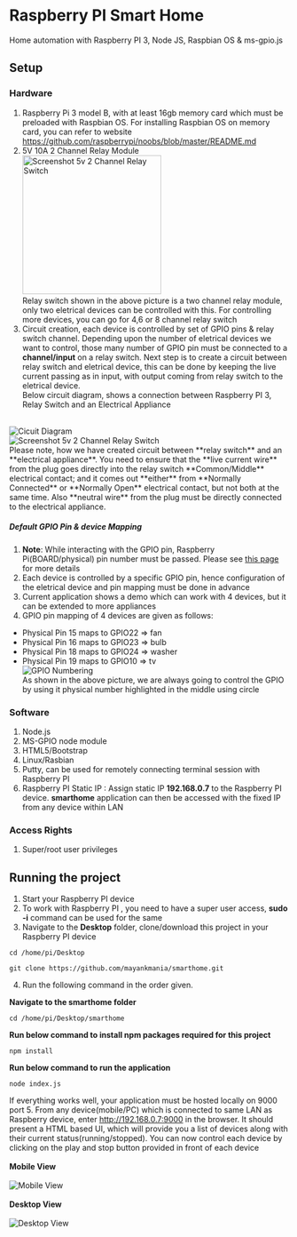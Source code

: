Raspberry PI Smart Home
==========
Home automation with Raspberry PI 3, Node JS, Raspbian OS & ms-gpio.js

## Setup

### Hardware
1. Raspberry Pi 3 model B, with at least 16gb memory card which must be preloaded with Raspbian OS. For installing Raspbian OS on memory card, you can refer to website https://github.com/raspberrypi/noobs/blob/master/README.md
2. 5V 10A 2 Channel Relay Module <br/>
<img title="5v 2 Channel Relay Switch" width="250" alt="Screenshot 5v 2 Channel Relay Switch" src="https://github.com/mayankmania/smarthome/raw/master/UIPics/relayswitch.jpg"/> <br/>
Relay switch shown in the above picture is a two channel relay module, only two eletrical devices can be controlled with this. For controlling more devices, you can go for 4,6 or 8 channel relay switch<br/>
3. Circuit creation, each device is controlled by set of GPIO pins & relay switch channel. Depending upon the number of eletrical devices we want to control, those many number of GPIO pin must be connected to a **channel/input** on a relay switch. Next step is to create a circuit between relay switch and eletrical device, this can be done by keeping the live current passing as in input, with output coming from relay switch to the eletrical device. <br/> Below circuit diagram, shows a connection between Raspberry PI 3, Relay Switch and an Electrical Appliance 
<br/>
<img title="Cicuit Diagram" alt="Cicuit Diagram" src="https://github.com/mayankmania/smarthome/blob/master/UIPics/circuit.png"/> <br/><img title="5v 2 Channel Relay Switch" alt="Screenshot 5v 2 Channel Relay Switch" src="https://github.com/mayankmania/smarthome/blob/master/UIPics/rs_2.jpg"/> <br/>
Please note, how we have created circuit between **relay switch** and an **electrical appliance**. You need to ensure that the **live current wire** from the plug goes directly into the relay switch **Common/Middle** electrical contact; and it comes out **either** from **Normally Connected** or **Normally Open** electrical contact, but not both at the same time. Also **neutral wire** from the plug must be directly connected to the electrical appliance.<br/>

##### Default GPIO Pin & device Mapping
1. <b>Note</b>: While interacting with the GPIO pin, Raspberry Pi(BOARD/physical) pin number must be passed. Please see [this page](http://elinux.org/RPi_Low-level_peripherals) for more details
2. Each device is controlled by a specific GPIO pin, hence configuration of the eletrical device and pin mapping must be done in advance
3. Current application shows a demo which can work with 4 devices, but it can be extended to more appliances
4. GPIO pin mapping of 4 devices are given as follows:
 * Physical Pin 15 maps to GPIO22 => fan
 * Physical Pin 16 maps to GPIO23 => bulb
 * Physical Pin 18 maps to GPIO24 => washer
 * Physical Pin 19 maps to GPIO10 => tv
 <br/><img title="GPIO Numbering" alt="GPIO Numbering" src="https://github.com/mayankmania/smarthome/blob/master/UIPics/pin_numbering.png"/> <br/>
As shown in the above picture, we are always going to control the GPIO by using it physical number highlighted in the middle using circle

### Software
1. Node.js 
2. MS-GPIO node module
3. HTML5/Bootstrap
4. Linux/Rasbian
5. Putty, can be used for remotely connecting terminal session with Raspberry PI
6. Raspberry PI Static IP : Assign static IP **192.168.0.7** to the Raspberry PI device. **smarthome** application can then be accessed  with the fixed IP from any device within LAN
 
### Access Rights
1. Super/root user privileges

## Running the project
1. Start your Raspberry PI device
2. To work with Raspberry PI , you need to have a super user access, **sudo -i** command can be used for the same
3. Navigate to the **Desktop** folder, clone/download this project in your Raspberry PI device
 ```
 cd /home/pi/Desktop
   
 git clone https://github.com/mayankmania/smarthome.git
 ```
4. Run the following command in the order given.
 
 **Navigate to the smarthome folder**
 ```
 cd /home/pi/Desktop/smarthome
 ```
 
 **Run below command to install npm packages required for this project**
 
 ```
 npm install
 ```
 
 **Run below command to run the application**
 
 ```
 node index.js
 ```
 If everything works well, your application must be hosted locally on 9000 port
5. From any device(mobile/PC) which is connected to same LAN as Raspberry device, enter http://192.168.0.7:9000 in the browser. It should present a HTML based UI, which will provide you a list of devices along with their current status(running/stopped). You can now control each device by clicking on the play and stop button provided in front of each device 
<br/><br/>
**Mobile View**
</br></br>
<img title="Mobile View" alt="Mobile View" src="https://github.com/mayankmania/smarthome/blob/master/UIPics/mobile.png"/> 
<br/></br>
**Desktop View**
<br/></br>
<img title="Desktop View" alt="Desktop View" src="https://github.com/mayankmania/smarthome/blob/master/UIPics/Desktop.png"/>
